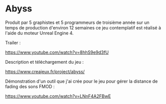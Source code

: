 # Abyss

Produit par 5 graphistes et 5 programmeurs de troisième année sur un temps de production d'environ 12 semaines ce jeu contemplatif est réalisé à l'aide du moteur Unreal Engine 4.


Trailer : 

https://www.youtube.com/watch?v=8hhS9e9d3fU


Description et téléchargement du jeu :

https://www.creajeux.fr/project/abyss/


Démonstration d'un outil que j'ai crée pour le jeu pour gérer la distance de fading des sons FMOD :

https://www.youtube.com/watch?v=LNnF4A2FBwE
